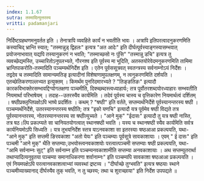 ```yaml
---
index: 1.1.67
sutra: तस्मादित्युत्तरस्य
vritti: padamanjari
---
```


 निर्दिष्टग्रहथणमनुवर्तत इति । तेनात्रापि व्यवहिते कार्यं न भवतीति भावः । अत्रापि इतिपरत्वादनुकरणमिति कस्याचिद् भ्रान्ति स्यात्; "तस्मान्नुड् द्विहलः" इत्यत्र "अत आदेः" इति दीर्घत्पूर्वस्याङ्गस्यासम्भवात् प्रयोजनाभावात् यद्यपि तस्यानुकरणं न भवति; "तस्माच्छसो नः पुंसि" "तस्मान्नु डचि" इत्यत्र तु व्यवच्छेद्यमस्ति, उच्चारितोऽनुपलभ्यते, गौरनश्व इति पूर्वस्य मा भूदिति, अतस्तयोरेवेदमनुकरणमिति तामिमा भ्रान्तिपाकरोति-तस्मादिति पञ्चम्यर्थनिर्देश इति । एतेन पूर्वससूत्रवत् स्वतन्त्रस्य सर्वनाम्नोऽयं निर्देशः । तद्वदेव च तस्मादिति सामान्यमतिङ् इत्यादीनां विशेषाणामुपलक्षणम्, न त्वनुकरणमिति दर्शयति । एतच्छेतिकरणाल्लभ्यत इत्युक्तम् । किमर्थंम पुनरिदमारभ्यते ? "तिङ्ङतिङः" इत्यादौ कारकविभाक्तेरसम्भावद्दिग्योगलक्षणा पञ्चमीति, दिक्च्छब्दस्त्वध्याहार्यः; तत्र पूर्वोतरशब्दयोरध्याहारः सम्भवतीति नियमार्था परिभाषेयम् । तदाह--उतरस्यैव कार्यमिति । तदेवं पूर्वस्य चास्य च वृत्तिकारेण नियमार्थत्वं दर्शितम् । षष्ठीप्रक्लृप्तिपक्षोऽपि भाष्ये प्रदर्शितः । कथम् ? "षष्ठी" इति वर्तते, सप्तम्यर्थनिर्देशे पूर्वस्यानन्तरस्य षष्ठी । पञ्चम्यर्थनिर्देशे, उतरस्यानन्तरस्य षष्ठीति; तत्र "इको यणचि" इत्यादौ यत्र पूर्वमेव षष्ठी विद्यते तत्र पूर्वस्यानन्तरस्य, नोतरस्यानन्तरस्य सा षष्ठीत्युच्यते । "आने मुक्" "ईदासः" इत्यादौ तु यत्र षष्ठी नास्ति, तत्र षठ।ल्पि प्रकल्प्यते सा चानियतयोगत्वात् स्थानषष्ठी भवति । यस्य च स्थानषष्ठी स्यैव कार्यमिति सर्वत्र कार्यनियमोऽपि सिध्यति । यत्र तूभयनिर्देश स्तत्र याऽनवकाशा सा इतरस्याः षष्ठआआ प्रकल्पयति, यथा-"आने मुक्" इति सप्तमी ङिरवकाशा "अतो येयः" इति पञ्चम्याः पूर्वसूत्रे सावकाशायाः । एवम् " ई दासः" इति पञ्चमी "आने मुक्" थैति सप्तम्याः,उभयोस्त्वनवकाशयोः परत्वात्पञ्चमी सप्तम्याः षष्ठी प्रकल्पयति, यथा-"आमि सर्वनाम्नः सुट्" इति सर्वनाम्न इति पञ्चम्यनवकाशामीति सप्तम्या अनवकाशायाः । अथ सप्तम्युतरार्था तथाप्यादित्यनुवृतया पञ्चम्या समानाधिकरणा शर्वानाम्नः" इति पञ्चम्यपि सावकाशा षष्ठआआ प्रकल्पयति । एवं नियमपक्षेऽपि परत्वानवकाशत्वाभ्यां व्यवस्थां द्रष्टव्य । "दीर्घाच्छे तुग्भवति" इत्यत्र षष्ठयाः स्थाने पञ्चमीव्याख्यानाद् दीर्घस्यैव तुक् भवति, न तु च्छस्य; तथा च शुराच्छाया" इति निर्देश उपपद्यते ॥